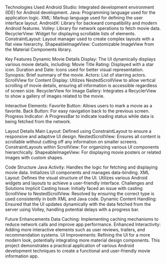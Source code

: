 Technologies Used
Android Studio: Integrated development environment (IDE) for Android development.
Java: Programming language used for the application logic.
XML: Markup language used for defining the user interface layout.
AndroidX: Library for backward compatibility and modern Android features.
Volley: Library for network operations to fetch movie data.
RecyclerView: Widget for displaying scrollable lists of elements.
ConstraintLayout: Layout manager used to create complex layouts with a flat view hierarchy.
ShapeableImageView: Customizable ImageView from the Material Components library.


Key Features
Dynamic Movie Details Display: The UI dynamically displays various movie details, including:
Movie Title
Rating: Displayed with a star icon.
Duration and Date: Icons used for better visual representation.
Synopsis: Brief summary of the movie.
Actors: List of starring actors.
ScrollView for Content Display: Utilizes NestedScrollView to allow vertical scrolling of movie details, ensuring all information is accessible regardless of screen size.
RecyclerView for Image Gallery: Integrates a RecyclerView to show a gallery of images related to the movie.


Interactive Elements:
Favorite Button: Allows users to mark a movie as a favorite.
Back Button: For easy navigation back to the previous screen.
Progress Indicator: A ProgressBar to indicate loading status while data is being fetched from the network.


Layout Details
Main Layout: Defined using ConstraintLayout to ensure a responsive and adaptive UI design.
NestedScrollView: Ensures all content is scrollable without cutting off any information on smaller screens.
ConstraintLayouts within ScrollView: For organizing various UI components hierarchically.
ShapeableImageView: For displaying movie posters or related images with custom shapes.


Code Structure
Java Activity: Handles the logic for fetching and displaying movie data. Initializes UI components and manages data-binding.
XML Layout: Defines the visual structure of the UI. Utilizes various Android widgets and layouts to achieve a user-friendly interface.
Challenges and Solutions
Implicit Casting Issue: Initially faced an issue with casting ScrollView to NestedScrollView. Resolved by ensuring the correct type is used consistently in both XML and Java code.
Dynamic Content Handling: Ensured that the UI updates dynamically with the data fetched from the server using Volley, handling potential delays with a progress bar.


Future Enhancements
Data Caching: Implementing caching mechanisms to reduce network calls and improve app performance.
Enhanced Interactivity: Adding more interactive elements such as user reviews, trailers, and recommendation systems.
UI Improvements: Refining the UI for a more modern look, potentially integrating more material design components.
This project demonstrates a practical application of various Android development techniques to create a functional and user-friendly movie information app.
